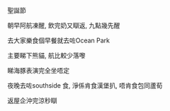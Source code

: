 聖誕節

朝早阿航凍醒, 飲完奶又瞓返, 九點幾先醒

去大家樂食個早餐就去咗Ocean Park

主要睇下熊貓, 航比較少落嚟

睇海豚表演完全坐唔定

夜晚去咗southside 食, 淨係肯食漢堡扒, 唔肯食包同蘆荀

返屋企沖完涼秒瞓
